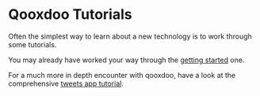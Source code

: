 # Qooxdoo Tutorials

Often the simplest way to learn about a new technology is to work through some tutorials.

You may already have worked your way through the [getting started](/) one.

For a much more in depth encounter with qooxdoo, have a look at the comprehensive [tweets app tutorial](twitter/).
